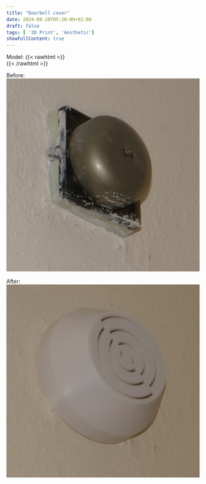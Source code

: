 ```yaml
---
title: "Doorbell cover"
date: 2024-09-28T05:20:09+02:00
draft: false
tags: [ '3D Print', 'Aesthetic']
showFullContent: true
---
```

Model:
{{< rawhtml >}}
	<model-viewer
		alt="Doorbell cover model"
		src="https://danielkopec.eu/NeverBored/posts/2024/09/28/doorbell/images/doorbell.glb"
		touch-action="pan-y"
		shadow-intensity="1"
		interaction-prompt-style="basic"
		rotation-per-second="400%"
		powerPreference="low-power"
		camera-controls
		disable-tap
		auto-rotate />	
{{< /rawhtml >}}

Before:
![Before](images/before.jpg)

After:
![After](images/after.jpg)
